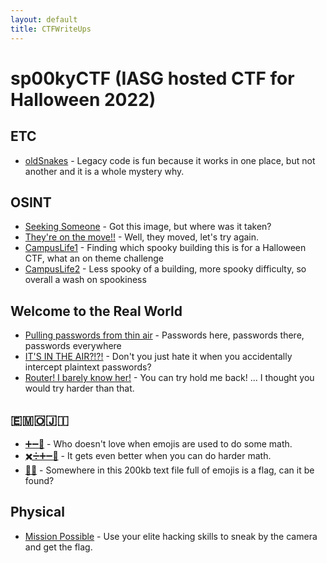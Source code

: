 ```yaml
---
layout: default
title: CTFWriteUps
---
```

# sp00kyCTF (IASG hosted CTF for Halloween 2022)

## ETC

- [oldSnakes](oldSnakes/) - Legacy code is fun because it works in one place, but not another and it is a whole mystery why.

## OSINT

- [Seeking Someone](OSINT/SeekingSomeone/) - Got this image, but where was it taken?
- [They're on the move!!](OSINT/TheyreOnTheMove/) - Well, they moved, let's try again.
- [CampusLife1](OSINT/CampusLife1/) - Finding which spooky building this is for a Halloween CTF, what an on theme challenge
- [CampusLife2](OSINT/CampusLife2/) - Less spooky of a building, more spooky difficulty, so overall a wash on spookiness

## Welcome to the Real World

- [Pulling passwords from thin air](RealWorld/PullingPasswordFromThinAir/) - Passwords here, passwords there, passwords everywhere
- [IT'S IN THE AIR?!?!](RealWorld/ITSInTheAir/) - Don't you just hate it when you accidentally intercept plaintext passwords?
- [Router! I barely know her!](RealWorld/RouterIBarelyKnowHer/) - You can try hold me back! ... I thought you would try harder than that.

<!-- Weird Unicode characters separate and prevent merges -->
## 🇪‏‏‎🇲‏‏‎🇴‏‏‎🇯‏‏‎🇮‏‏‎

- <a href="EMOJI/AddSub">➕➖🟰</a> - Who doesn't love when emojis are used to do some math.
- <a href="EMOJI/MultpDiv">✖️➗➕➖🟰</a> - It gets even better when you can do harder math.
- <a href="EMOJI/BeeMovie">🐝🎥</a> - Somewhere in this 200kb text file full of emojis is a flag, can it be found?

## Physical

- [Mission Possible](physical/MissionPossible/) - Use your elite hacking skills to sneak by the camera and get the flag.